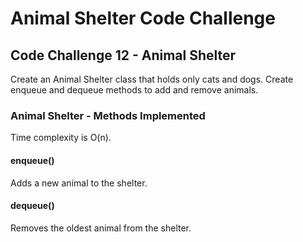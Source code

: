 # Animal Shelter Code Challenge

## Code Challenge 12 - Animal Shelter

Create an Animal Shelter class that holds only cats and dogs.  Create enqueue and dequeue methods to add and remove animals.

### Animal Shelter - Methods Implemented

Time complexity is O(n).

#### enqueue()

Adds a new animal to the shelter.

#### dequeue()

Removes the oldest animal from the shelter.
